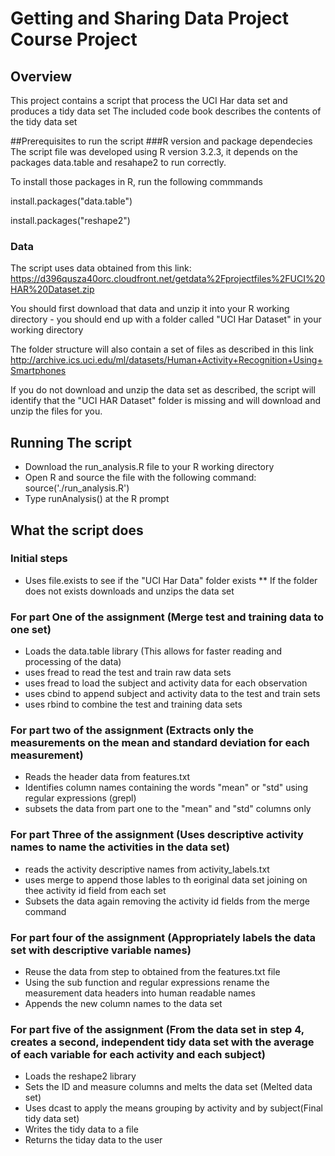 # Getting and Sharing Data Project Course Project

## Overview
This project contains a script that process the UCI Har data set and produces a tidy data set
The included code book describes the contents of the tidy data set 

##Prerequisites to run the script
###R version and package dependecies
The script file was developed using R version 3.2.3, it depends on the packages data.table and resahape2 to run correctly.

To install those packages in R, run the following commmands

install.packages("data.table")

install.packages("reshape2")

### Data
The script uses data obtained from this link:
https://d396qusza40orc.cloudfront.net/getdata%2Fprojectfiles%2FUCI%20HAR%20Dataset.zip

You should first download that data and unzip it into your R working directory - you should end up with a folder called "UCI Har Dataset" in your working directory

	
The folder structure will also contain a set of files as described in this link
http://archive.ics.uci.edu/ml/datasets/Human+Activity+Recognition+Using+Smartphones 

If you do not download and unzip the data set as described, the script will identify that the "UCI HAR Dataset" folder is missing and will download and unzip the files for you.

## Running The script
* Download the run_analysis.R file to your R working directory
* Open R and source the file with the following command: source('./run_analysis.R')
* Type runAnalysis() at the R prompt

## What the script does
### Initial steps
* Uses file.exists to see if the "UCI Har Data" folder exists
** If the folder does not exists downloads and unzips the data set

### For part One of the assignment (Merge test and training data to one set)
* Loads the data.table library (This allows for faster reading and processing of the data)
* uses fread to read the test and train raw data sets
* uses fread to load the subject and activity data for each observation
* uses cbind to append subject and activity data to the test and train sets
* uses rbind to combine the test and training data sets

### For part two of the assignment (Extracts only the measurements on the mean and standard deviation for each measurement)
* Reads the header data from features.txt
* Identifies column names containing the words "mean" or "std" using regular expressions (grepl)
* subsets the data from part one to the "mean" and "std" columns only


### For part Three of the assignment (Uses descriptive activity names to name the activities in the data set)
* reads the activity descriptive names from activity_labels.txt
* uses merge to append those lables to th eoriginal data set joining on thee activity id field from each set
* Subsets the data again removing the activity id fields from the merge command

### For part four of the assignment (Appropriately labels the data set with descriptive variable names)
* Reuse the data from step to obtained from the features.txt file
* Using the sub function and regular expressions rename the measurement data headers into human readable names
* Appends the new column names to the data set

### For part five of the assignment (From the data set in step 4, creates a second, independent tidy data set with the average of each variable for each activity and each subject)
* Loads the reshape2 library
* Sets the ID and measure columns and melts the data set (Melted data set)
* Uses dcast to apply the means grouping by activity and by subject(Final tidy data set)
* Writes the tidy data to a file
* Returns the tiday data to the user